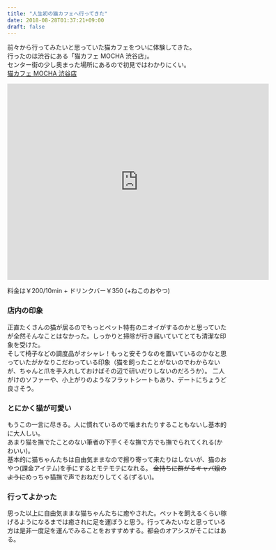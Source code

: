 ```yaml
---
title: "人生初の猫カフェへ行ってきた"
date: 2018-08-28T01:37:21+09:00
draft: false
---
```


前々から行ってみたいと思っていた猫カフェをついに体験してきた。  
行ったのは渋谷にある「猫カフェ MOCHA 渋谷店」。  
センター街の少し奥まった場所にあるので初見ではわかりにくい。  
[猫カフェ MOCHA 渋谷店](http://catmocha.jp/shibuya/)  
<!-- GoogleMap -->
<iframe src="https://www.google.com/maps/embed?pb=!1m18!1m12!1m3!1d3241.64354343247!2d139.6952313150831!3d35.661152980199006!2m3!1f0!2f0!3f0!3m2!1i1024!2i768!4f13.1!3m3!1m2!1s0x60188ca9739f8b81%3A0x9d4a7fe416173b2c!2z54yr44Kr44OV44KnIE1vQ0hB77yI44Oi44Kr77yJ5riL6LC35bqX!5e0!3m2!1sja!2sjp!4v1535388555538" width="600" height="450" frameborder="0" style="border:0" allowfullscreen></iframe>

料金は￥200/10min + ドリンクバー￥350 (+ねこのおやつ)

### 店内の印象

正直たくさんの猫が居るのでもっとペット特有のニオイがするのかと思っていたが全然そんなことはなかった。しっかりと掃除が行き届いていてとても清潔な印象を受けた。  
そして椅子などの調度品がオシャレ！もっと安そうなのを置いているのかなと思っていたがかなりこだわっている印象（猫を飼ったことがないのでわからないが、ちゃんと爪を手入れしておけばその辺で研いだりしないのだろうか）。
二人がけのソファーや、小上がりのようなフラットシートもあり、デートにちょうど良さそう。

### とにかく猫が可愛い

もうこの一言に尽きる。人に慣れているので噛まれたりすることもないし基本的に大人しい。  
あまり猫を撫でたことのない筆者の下手くそな撫で方でも撫でられてくれる(かわいい)。  
基本的に猫ちゃんたちは自由気ままなので擦り寄って来たりはしないが、猫のおやつ(課金アイテム)を手にするとモテモテになれる。 ~~金持ちに群がるキャバ嬢のように~~めっちゃ猫撫で声でおねだりしてくる(ずるい)。

### 行ってよかった
思った以上に自由気ままな猫ちゃんたちに癒やされた。ペットを飼えるくらい稼げるようになるまでは癒されに足を運ぼうと思う。行ってみたいなと思っている方は是非一度足を運んでみることをおすすめする。都会のオアシスがそこにはある。
